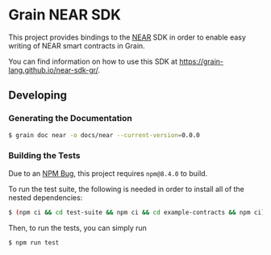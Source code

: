 # Grain NEAR SDK

This project provides bindings to the [NEAR](https://near.org) SDK in order to enable easy writing of NEAR smart contracts in Grain.

You can find information on how to use this SDK at https://grain-lang.github.io/near-sdk-gr/.

## Developing

### Generating the Documentation

```bash
$ grain doc near -o docs/near --current-version=0.0.0
```

### Building the Tests

Due to an [NPM Bug](https://github.com/npm/cli/issues/4774), this project requires `npm@8.4.0` to build.

To run the test suite, the following is needed in order to install all of the nested dependencies:

```bash
$ (npm ci && cd test-suite && npm ci && cd example-contracts && npm ci)
```

Then, to run the tests, you can simply run

```bash
$ npm run test
```
